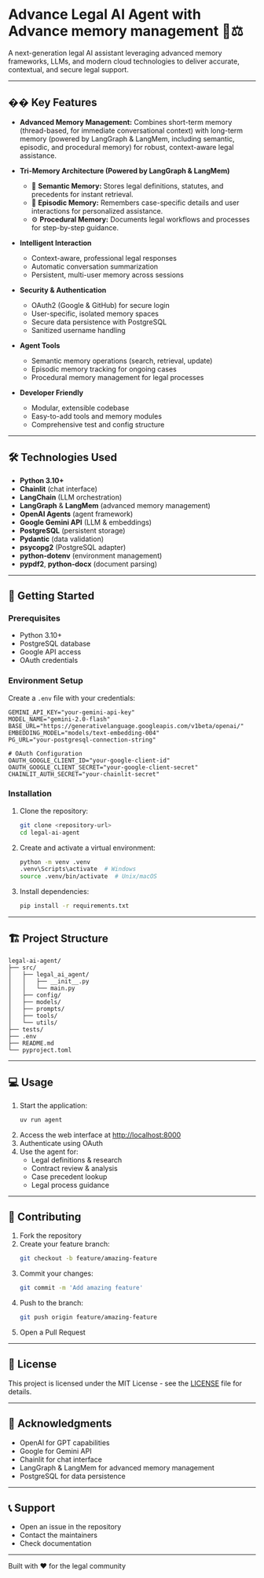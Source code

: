 # Advance Legal AI Agent with Advance memory management 🤖⚖️

A next-generation legal AI assistant leveraging advanced memory frameworks, LLMs, and modern cloud technologies to deliver accurate, contextual, and secure legal support.

---

## �� Key Features

- **Advanced Memory Management:** Combines short-term memory (thread-based, for immediate conversational context) with long-term memory (powered by LangGraph & LangMem, including semantic, episodic, and procedural memory) for robust, context-aware legal assistance.

- **Tri-Memory Architecture (Powered by LangGraph & LangMem)**

  - 🧠 **Semantic Memory:** Stores legal definitions, statutes, and precedents for instant retrieval.
  - 📝 **Episodic Memory:** Remembers case-specific details and user interactions for personalized assistance.
  - ⚙️ **Procedural Memory:** Documents legal workflows and processes for step-by-step guidance.

- **Intelligent Interaction**

  - Context-aware, professional legal responses
  - Automatic conversation summarization
  - Persistent, multi-user memory across sessions

- **Security & Authentication**

  - OAuth2 (Google & GitHub) for secure login
  - User-specific, isolated memory spaces
  - Secure data persistence with PostgreSQL
  - Sanitized username handling

- **Agent Tools**

  - Semantic memory operations (search, retrieval, update)
  - Episodic memory tracking for ongoing cases
  - Procedural memory management for legal processes

- **Developer Friendly**
  - Modular, extensible codebase
  - Easy-to-add tools and memory modules
  - Comprehensive test and config structure

---

## 🛠️ Technologies Used

- **Python 3.10+**
- **Chainlit** (chat interface)
- **LangChain** (LLM orchestration)
- **LangGraph** & **LangMem** (advanced memory management)
- **OpenAI Agents** (agent framework)
- **Google Gemini API** (LLM & embeddings)
- **PostgreSQL** (persistent storage)
- **Pydantic** (data validation)
- **psycopg2** (PostgreSQL adapter)
- **python-dotenv** (environment management)
- **pypdf2**, **python-docx** (document parsing)

---

## 🚀 Getting Started

### Prerequisites

- Python 3.10+
- PostgreSQL database
- Google API access
- OAuth credentials

### Environment Setup

Create a `.env` file with your credentials:

```env
GEMINI_API_KEY="your-gemini-api-key"
MODEL_NAME="gemini-2.0-flash"
BASE_URL="https://generativelanguage.googleapis.com/v1beta/openai/"
EMBEDDING_MODEL="models/text-embedding-004"
PG_URL="your-postgresql-connection-string"

# OAuth Configuration
OAUTH_GOOGLE_CLIENT_ID="your-google-client-id"
OAUTH_GOOGLE_CLIENT_SECRET="your-google-client-secret"
CHAINLIT_AUTH_SECRET="your-chainlit-secret"
```

### Installation

1. Clone the repository:
   ```bash
   git clone <repository-url>
   cd legal-ai-agent
   ```
2. Create and activate a virtual environment:
   ```bash
   python -m venv .venv
   .venv\Scripts\activate  # Windows
   source .venv/bin/activate  # Unix/macOS
   ```
3. Install dependencies:
   ```bash
   pip install -r requirements.txt
   ```

---

## 🏗️ Project Structure

```
legal-ai-agent/
├── src/
│   ├── legal_ai_agent/
│   │   ├── __init__.py
│   │   └── main.py
│   ├── config/
│   ├── models/
│   ├── prompts/
│   ├── tools/
│   └── utils/
├── tests/
├── .env
├── README.md
└── pyproject.toml
```

---

## 💻 Usage

1. Start the application:
   ```bash
   uv run agent
   ```
2. Access the web interface at [http://localhost:8000](http://localhost:8000)
3. Authenticate using OAuth
4. Use the agent for:
   - Legal definitions & research
   - Contract review & analysis
   - Case precedent lookup
   - Legal process guidance

---

## 🤝 Contributing

1. Fork the repository
2. Create your feature branch:
   ```bash
   git checkout -b feature/amazing-feature
   ```
3. Commit your changes:
   ```bash
   git commit -m 'Add amazing feature'
   ```
4. Push to the branch:
   ```bash
   git push origin feature/amazing-feature
   ```
5. Open a Pull Request

---

## 📝 License

This project is licensed under the MIT License - see the [LICENSE](LICENSE) file for details.

---

## 🙏 Acknowledgments

- OpenAI for GPT capabilities
- Google for Gemini API
- Chainlit for chat interface
- LangGraph & LangMem for advanced memory management
- PostgreSQL for data persistence

---

## 📞 Support

- Open an issue in the repository
- Contact the maintainers
- Check documentation

---

Built with ❤️ for the legal community
